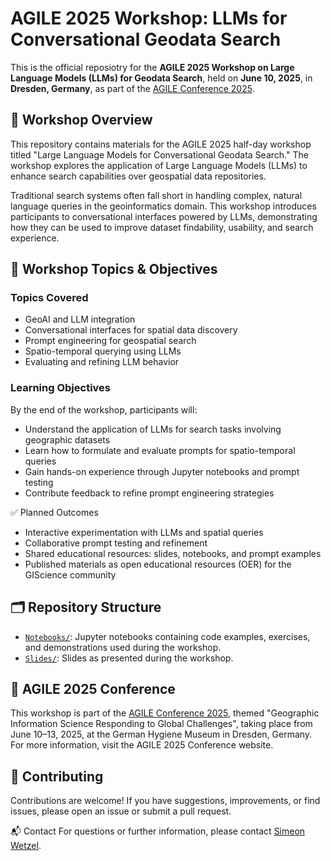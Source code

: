 # AGILE 2025 Workshop: LLMs for Conversational Geodata Search

This is the official reposiotry for the **AGILE 2025 Workshop on Large Language Models (LLMs) for Geodata Search**, held on **June 10, 2025**, in **Dresden, Germany**, as part of the [AGILE Conference 2025](https://agile-gi.eu/conference-2025).

## 🧭 Workshop Overview
This repository contains materials for the AGILE 2025 half-day workshop titled "Large Language Models for Conversational Geodata Search." The workshop explores the application of Large Language Models (LLMs) to enhance search capabilities over geospatial data repositories.

Traditional search systems often fall short in handling complex, natural language queries in the geoinformatics domain. This workshop introduces participants to conversational interfaces powered by LLMs, demonstrating how they can be used to improve dataset findability, usability, and search experience.

## 🎯 Workshop Topics & Objectives
### Topics Covered
- GeoAI and LLM integration
- Conversational interfaces for spatial data discovery
- Prompt engineering for geospatial search
- Spatio-temporal querying using LLMs
- Evaluating and refining LLM behavior

### Learning Objectives
By the end of the workshop, participants will:
- Understand the application of LLMs for search tasks involving geographic datasets
- Learn how to formulate and evaluate prompts for spatio-temporal queries
- Gain hands-on experience through Jupyter notebooks and prompt testing
- Contribute feedback to refine prompt engineering strategies

✅ Planned Outcomes
- Interactive experimentation with LLMs and spatial queries
- Collaborative prompt testing and refinement
- Shared educational resources: slides, notebooks, and prompt examples
- Published materials as open educational resources (OER) for the GIScience community

## 🗂️ Repository Structure
- [`Notebooks/`](https://github.com/simeonwetzel/agile2025-llm-geo-search/tree/main/Notebooks): Jupyter notebooks containing code examples, exercises, and demonstrations used during the workshop.
- [`Slides/`](https://github.com/simeonwetzel/agile2025-llm-geo-search/tree/main/Slides): Slides as presented during the workshop.

## 📅 AGILE 2025 Conference
This workshop is part of the [AGILE Conference 2025](https://agile-gi.eu/conference-2025), themed "Geographic Information Science Responding to Global Challenges", taking place from June 10–13, 2025, at the German Hygiene Museum in Dresden, Germany. For more information, visit the AGILE 2025 Conference website.

## 🤝 Contributing
Contributions are welcome! If you have suggestions, improvements, or find issues, please open an issue or submit a pull request.

📬 Contact
For questions or further information, please contact [Simeon Wetzel](mailto:simeon.wetzel@tu-dresden.de).
